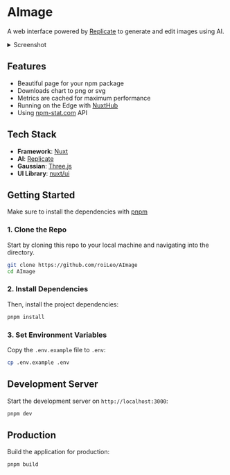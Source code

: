 # AImage

A web interface powered by [Replicate](https://replicate.com/) to generate and edit images using AI.

<details>
  <summary>Screenshot</summary>
  

</details>

## Features

- Beautiful page for your npm package
- Downloads chart to png or svg
- Metrics are cached for maximum performance
- Running on the Edge with [NuxtHub](https://hub.nuxt.com)
- Using [npm-stat.com](https://npm-stat.com) API

## Tech Stack

- **Framework**: [Nuxt](https://nuxt.com/)
- **AI**: [Replicate](https://replicate.com/)
- **Gaussian**: [Three.js](https://threejs.org/)
- **UI Library**: [nuxt/ui](https://ui.nuxt.com/)

## Getting Started

Make sure to install the dependencies with [pnpm](https://pnpm.io/installation#using-corepack)

### 1. Clone the Repo

Start by cloning this repo to your local machine and navigating into the directory.

```bash
git clone https://github.com/roiLeo/AImage
cd AImage
```

### 2. Install Dependencies

Then, install the project dependencies:

```bash
pnpm install
```

### 3. Set Environment Variables

Copy the `.env.example` file to `.env`:

```bash
cp .env.example .env
```

## Development Server

Start the development server on `http://localhost:3000`:

```bash
pnpm dev
```

## Production

Build the application for production:

```bash
pnpm build
```